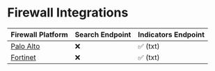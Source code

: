 # Firewall Integrations

| Firewall Platform | Search Endpoint | Indicators Endpoint | 
| ------------- | ------------- | ------------- |
| [Palo Alto](./paloalto.md) | :x:  | :white_check_mark: (txt) | 
| [Fortinet](./fortinet.md) | :x:  | :white_check_mark: (txt) | 

